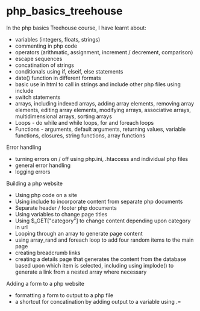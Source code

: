 # php_basics_treehouse

In the php basics Treehouse course, I have learnt about:

- variables (integers, floats, strings)
- commenting in php code
- operators (arithmatic, assignment, increment / decrement, comparison)
- escape sequences
- concatination of strings
- conditionals using if, elseif, else statements
- date() function in different formats
- basic use in html to call in strings and include other php files using include
- switch statements
- arrays, including indexed arrays, adding array elements, removing array elements, editing array elements, modifying arrays, associative arrays, multidimensional arrays, sorting arrays
- Loops - do while and while loops, for and foreach loops
- Functions - arguments, default arguments, returning values, variable functions, closures, string functions, array functions

Error handling

- turning errors on / off using php.ini, .htaccess and individual php files
- general error handling
- logging errors

Building a php website

- Using php code on a site
- Using include to incorporate content from separate php documents
- Separate header / footer php documents
- Using variables to change page titles
- Using $_GET\["category"\] to change content depending upon category in url
- Looping through an array to generate page content
- using array_rand and foreach loop to add four random items to the main page
- creating breadcrumb links
- creating a details page that generates the content from the database based upon which item is selected, including using implode() to generate a link from a nested array where necessary

Adding a form to a php website

- formatting a form to output to a php file
- a shortcut for concatination by adding output to a variable using .=

